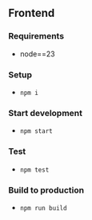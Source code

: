 ## Frontend

### Requirements

* node==23

### Setup

* `npm i`

### Start development

* `npm start`

### Test

* `npm test`

### Build to production

* `npm run build`
